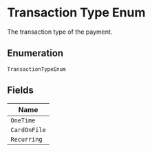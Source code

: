 
# Transaction Type Enum

The transaction type of the payment.

## Enumeration

`TransactionTypeEnum`

## Fields

| Name |
|  --- |
| `OneTime` |
| `CardOnFile` |
| `Recurring` |

